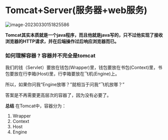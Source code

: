 # Tomcat+Server(服务器+web服务)

![image-20230330151825586](https://s2.loli.net/2023/03/30/eyA49S3krCZTqv8.png)

**Tomcat其实本质就是一个java程序，而且他就是java写的，只不过他实现了接收浏览器的HTTP请求，并在后端操作过后响应浏览器而已。**



### 如何理解容器 ?  容器并不完全是tomcat

我们的钱（Servlet）要放在钱包(Wrapper)里，钱包要放在书包(Context)里，书包要放在行李箱(Host)里，行李箱要放在飞机(Engine)上。

所以，如果你问我“Engine放哪？”就相当于问我“飞机放哪？”

答案是不再需要更高层次的容器了，因为没有必要了。

**总结**
在Tomcat中，容器分为：

1. Wrapper
2. Context
3. Host
4. Engine

